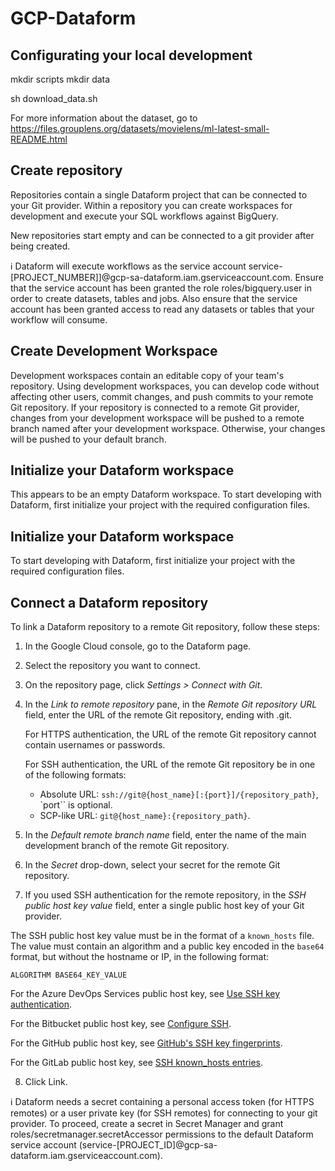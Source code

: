 # GCP-Dataform

## Configurating your local development

mkdir scripts
mkdir data

sh download_data.sh

For more information about the dataset, go to https://files.grouplens.org/datasets/movielens/ml-latest-small-README.html

## Create repository
Repositories contain a single Dataform project that can be connected to your Git provider. Within a repository you can create workspaces for development and execute your SQL workflows against BigQuery.

New repositories start empty and can be connected to a git provider after being created.

ℹ Dataform will execute workflows as the service account service-[PROJECT_NUMBER]]@gcp-sa-dataform.iam.gserviceaccount.com. Ensure that the service account has been granted the role roles/bigquery.user in order to create datasets, tables and jobs. Also ensure that the service account has been granted access to read any datasets or tables that your workflow will consume.

## Create Development Workspace

Development workspaces contain an editable copy of your team's repository. Using development workspaces, you can develop code without affecting other users, commit changes, and push commits to your remote Git repository. If your repository is connected to a remote Git provider, changes from your development workspace will be pushed to a remote branch named after your development workspace. Otherwise, your changes will be pushed to your default branch.

## Initialize your Dataform workspace

This appears to be an empty Dataform workspace. To start developing with Dataform, first initialize your project with the required configuration files.

## Initialize your Dataform workspace

To start developing with Dataform, first initialize your project with the required configuration files.

## Connect a Dataform repository

To link a Dataform repository to a remote Git repository, follow these steps:

1. In the Google Cloud console, go to the Dataform page.
2. Select the repository you want to connect.
3. On the repository page, click *Settings > Connect with Git*.
4. In the *Link to remote repository* pane, in the *Remote Git repository URL* field, enter the URL of the remote Git repository, ending with .git.

    For HTTPS authentication, the URL of the remote Git repository cannot contain usernames or passwords.

    For SSH authentication, the URL of the remote Git repository be in one of the following formats:

    - Absolute URL: `ssh://git@{host_name}[:{port}]/{repository_path}`, `port`` is optional.
    - SCP-like URL: `git@{host_name}:{repository_path}`.

5. In the *Default remote branch name* field, enter the name of the main development branch of the remote Git repository.
6. In the *Secret* drop-down, select your secret for the remote Git repository.
7. If you used SSH authentication for the remote repository, in the *SSH public host key value* field, enter a single public host key of your Git provider.

The SSH public host key value must be in the format of a `known_hosts` file. The value must contain an algorithm and a public key encoded in the `base64` format, but without the hostname or IP, in the following format:

```
ALGORITHM BASE64_KEY_VALUE
```

For the Azure DevOps Services public host key, see [Use SSH key authentication](https://learn.microsoft.com/en-us/azure/devops/repos/git/use-ssh-keys-to-authenticate?view=azure-devops).

For the Bitbucket public host key, see [Configure SSH](https://support.atlassian.com/bitbucket-cloud/docs/configure-ssh-and-two-step-verification/).

For the GitHub public host key, see [GitHub's SSH key fingerprints](https://docs.github.com/en/authentication/keeping-your-account-and-data-secure/githubs-ssh-key-fingerprints).

For the GitLab public host key, see [SSH known_hosts entries](https://docs.gitlab.com/ee/user/gitlab_com/#ssh-known_hosts-entries).

8. Click Link.

ℹ Dataform needs a secret containing a personal access token (for HTTPS remotes) or a user private key (for SSH remotes) for connecting to your git provider. To proceed, create a secret in Secret Manager and grant roles/secretmanager.secretAccessor permissions to the default Dataform service account (service-[PROJECT_ID]@gcp-sa-dataform.iam.gserviceaccount.com).

